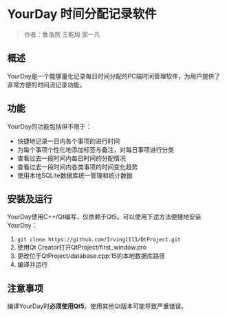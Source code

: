 # YourDay 时间分配记录软件

> 作者：鲁浩然 王乾旭 郭一凡

## 概述

YourDay是一个能够量化记录每日时间分配的PC端时间管理软件，为用户提供了非常方便的时间流记录功能。

## 功能

YourDay的功能包括但不限于：

- 快捷地记录一日内各个事项的进行时间
- 为每个事项个性化地添加标签与备注，对每日事项进行分类
- 查看过去一段时间内每日时间的分配情况
- 查看过去一段时间内各类事项的时间变化趋势
- 使用本地SQLite数据库统一管理和统计数据

## 安装及运行

YourDay使用C++/Qt编写，仅依赖于Qt5。可以使用下述方法便捷地安装YourDay：

1. `git clone https://github.com/Irving1113/QtProject.git`
2. 使用Qt Creator打开QtProject/first_window.pro
3. 更改位于QtProject/database.cpp:15的本地数据库路径
4. 编译并运行

## 注意事项

编译YourDay时**必须使用Qt5**。使用其他Qt版本可能导致严重错误。

